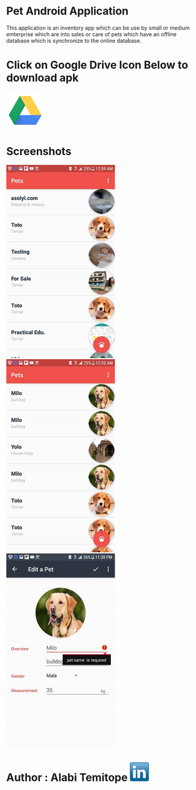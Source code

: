 # Pet Android Application

This application is an inventory app which can be use by small or medium emterprise which are
into sales or care of pets which have an offline database which is synchronize to the online
database.


# Click on Google Drive Icon Below to download apk
[<img src="scrs/google_drive.png">](https://drive.google.com/open?id=1jizDuNrONaVN7wKawPknSy98Ixr539w)



# Screenshots
<img src="scrs/home.png" alt="Home" width="288" height="512">&nbsp;
<img src="scrs/home_two.png" alt="Home List" width="288" height="512">&nbsp;
<img src="scrs/editor_with_pet_input.png" alt="Editor with new input" width="288" height="512">&nbsp;

# Author : Alabi Temitope [<img src="scrs/linkedin-icon.png">](https://www.linkedin.com/in/alabi-temitope-aa036b103/)
